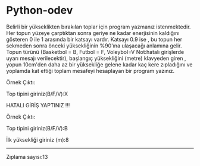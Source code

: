 # Python-odev

Belirli bir yükseklikten bırakılan toplar için program yazmanız istenmektedir. Her topun yüzeye çarptıktan sonra geriye ne kadar enerjisinin kaldığını gösteren 0 ile 1 arasında
bir katsayı vardır. Katsayı 0.9 ise , bu topun her sekmeden sonra önceki yüksekliğinin %90'ına ulaşacağı anlamına gelir. Topun türünü (Basketbol = B, Futbol = F, Voleybol=V
Not:hatalı girişlerde uyarı mesajı verilecektir), başlangıç yüksekliğini (metre) klavyeden giren , yopun 10cm'den daha az bir yüksekliğe gelene kadar kaç kere zıpladığını ve yoplamda
kat ettiği toplam mesafeyi hesaplayan bir program yazınız.

Örnek Çıktı:

Top tipini giriniz(B/F/V):X

HATALI GİRİŞ YAPTINIZ !!!

Örnek Çıktı:

Top tipini giriniz(B/F/V):B

İlk yüksekliği giriniz (m):8

*********************

Zıplama sayısı:13
